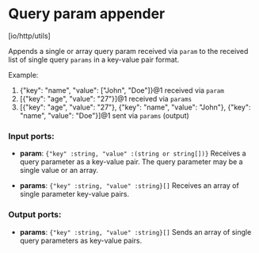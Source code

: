 # Query param appender

[io/http/utils]

Appends a single or array query param received via `param` to the received list of single query `params` in a key-value pair format.

Example:
1. {"key": "name", "value": ["John", "Doe"]}@1 received via `param`
2. [{"key": "age", "value": "27"}]@1 received via `params`
3. [{"key": "age", "value": "27"}, {"key": "name", "value": "John"}, {"key": "name", "value": "Doe"}]@1 sent via `params` (output)

### Input ports:

* __param__: `{"key" :string, "value" :(string or string[])}`
    Receives a query parameter as a key-value pair. The query parameter may be a single value or an array.



* __params__: `{"key" :string, "value" :string}[]`
    Receives an array of single parameter key-value pairs.



### Output ports:

* __params__: `{"key" :string, "value" :string}[]`
    Sends an array of single query parameters as key-value pairs.




